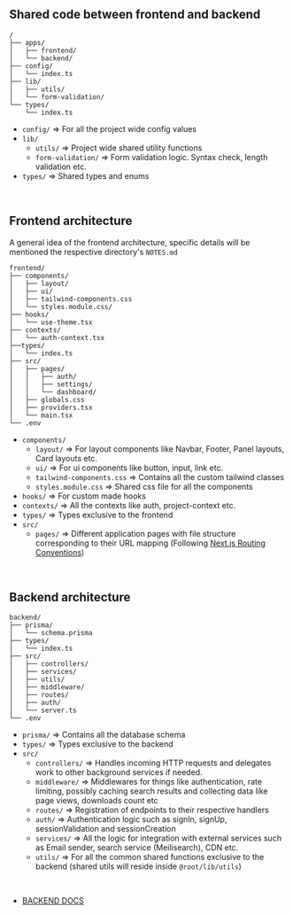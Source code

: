 ## Shared code between frontend and backend

```
/
├── apps/
│   ├── frontend/
│   └── backend/
├── config/
│   └── index.ts
├── lib/
│   ├── utils/
│   └── form-validation/
└── types/
    └── index.ts
```

- `config/`  =>  For all the project wide config values
- `lib/`
    - `utils/`  =>  Project wide shared utility functions
    - `form-validation/`  =>  Form validation logic. Syntax check, length validation etc.
- `types/`  =>  Shared types and enums
<br>

## Frontend architecture
A general idea of the frontend architecture, specific details will be mentioned the respective directory's `NOTES.md`

```
frontend/
├── components/
│   ├── layout/
│   ├── ui/
│   ├── tailwind-components.css
│   └── styles.module.css/
├── hooks/
│   └── use-theme.tsx
├── contexts/
│   └── auth-context.tsx
├──types/
│   └── index.ts
├── src/
│   ├── pages/
│   │   ├── auth/
│   │   ├── settings/
│   │   └── dashboard/
│   ├── globals.css
│   ├── providers.tsx
│   └── main.tsx
└── .env
```
- `components/`
    - `layout/`  =>  For layout components like Navbar, Footer, Panel layouts, Card layouts etc.
    - `ui/`  =>  For ui components like button, input, link etc.
    - `tailwind-components.css`  =>  Contains all the custom tailwind classes
    - `styles.module.css`  =>  Shared css file for all the components
- `hooks/`  =>  For custom made hooks
- `contexts/`  =>  All the contexts like auth, project-context etc.
- `types/`  =>  Types exclusive to the frontend
- `src/`
    - `pages/`  =>  Different application pages with file structure corresponding to their URL mapping (Following [Next.js Routing Conventions](https://nextjs.org/docs/app/building-your-application/routing))

<br>

## Backend architecture

```
backend/
├── prisma/
│   └── schema.prisma
├── types/
│   └── index.ts
├── src/
│   ├── controllers/
│   ├── services/
│   ├── utils/
│   ├── middleware/
│   ├── routes/
│   ├── auth/
│   └── server.ts
└── .env
```

- `prisma/`  =>  Contains all the database schema
- `types/`  =>  Types exclusive to the backend
- `src/`
    - `controllers/`  =>  Handles incoming HTTP requests and delegates work to other background services if needed.
    - `middleware/`  =>  Middlewares for things like authentication, rate limiting, possibly caching search results and collecting data like page views, downloads count etc
    - `routes/`  =>  Registration of endpoints to their respective handlers
    - `auth/`  =>  Authentication logic such as signIn, signUp, sessionValidation and sessionCreation
    - `services/`  =>  All the logic for integration with external services such as Email sender, search service (Meilisearch), CDN etc.
    - `utils/`  =>  For all the common shared functions exclusive to the backend (shared utils will reside inside `@root/lib/utils`)

<br>

- [BACKEND DOCS](backend/NOTES.md)
